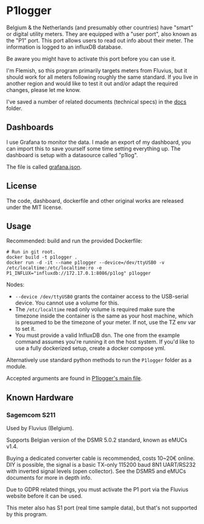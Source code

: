 # P1logger

Belgium & the Netherlands (and presumably other countries) have "smart" or digital utility meters.
They are equipped with a "user port", also known as the "P1" port. This port allows users to read out info about their meter. The information is logged to an influxDB database.

Be aware you might have to activate this port before you can use it.

I'm Flemish, so this program primarily targets meters from Fluvius, but it should work for all meters following roughly the same standard.
If you live in another region and would like to test it out and/or adapt the required changes, please let me know.

I've saved a number of related documents (technical specs) in the [docs](./docs) folder.

## Dashboards

I use Grafana to monitor the data. I made an export of my dashboard, you can import this to save yourself some time setting everything up. The dashboard is setup with a datasource called "p1log".

The file is called [grafana.json](./grafana.json).

## License

The code, dashboard, dockerfile and other original works are released under the MIT license.

## Usage

Recommended: build and run the provided Dockerfile:

```
# Run in git root.
docker build -t p1logger .
docker run -d -it --name p1logger --device=/dev/ttyUSB0 -v /etc/localtime:/etc/localtime:ro -e P1_INFLUX="influxdb://172.17.0.1:8086/p1log" p1logger
```

Nodes:
+ `--device /dev/ttyUSB0` grants the container access to the USB-serial device. You cannot use a volume for this.
+ The `/etc/localtime` read only volume is required make sure the timezone inside the container is the same as your host machine, which is presumed to be the timezone of your meter. If not, use the TZ env var to set it.
+ You must provide a valid InfluxDB dsn. The one from the example command assumes you're running it on the host system.
  If you'd like to use a fully dockerized setup, create a docker compose yml. 

Alternatively use standard python methods to run the `P1logger` folder as a module.

Accepted arguments are found in [P1logger's main file](./P1logger/__main__.py).

## Known Hardware

### Sagemcom S211

Used by Fluvius (Belgium). 

Supports Belgian version of the DSMR 5.0.2 standard, known as eMUCs v1.4.
 
Buying a dedicated converter cable is recommended, costs 10~20€ online.
DIY is possible, the signal is a basic TX-only 115200 baud 8N1 UART/RS232 with inverted signal levels (open collector).
See the DSMR5 and eMUCs documents for more in depth info.

Due to GDPR related things, you must activate the P1 port via the Fluvius website before it can be used.

This meter also has S1 port (real time sample data), but that's not supported by this program.
